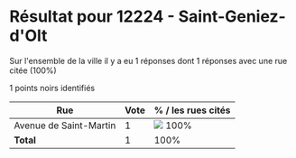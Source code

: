 # Résultat pour 12224 - Saint-Geniez-d'Olt

Sur l'ensemble de la ville il y a eu 1 réponses dont 1 réponses avec une rue citée (100%)

1 points noirs identifiés

| Rue | Vote | % / les rues cités|
|-----|------|-------------------|
| Avenue de Saint-Martin | 1 | <img src="../../img/bar_100.gif" />&nbsp;100%|
| **Total** | 1 | 100%|

